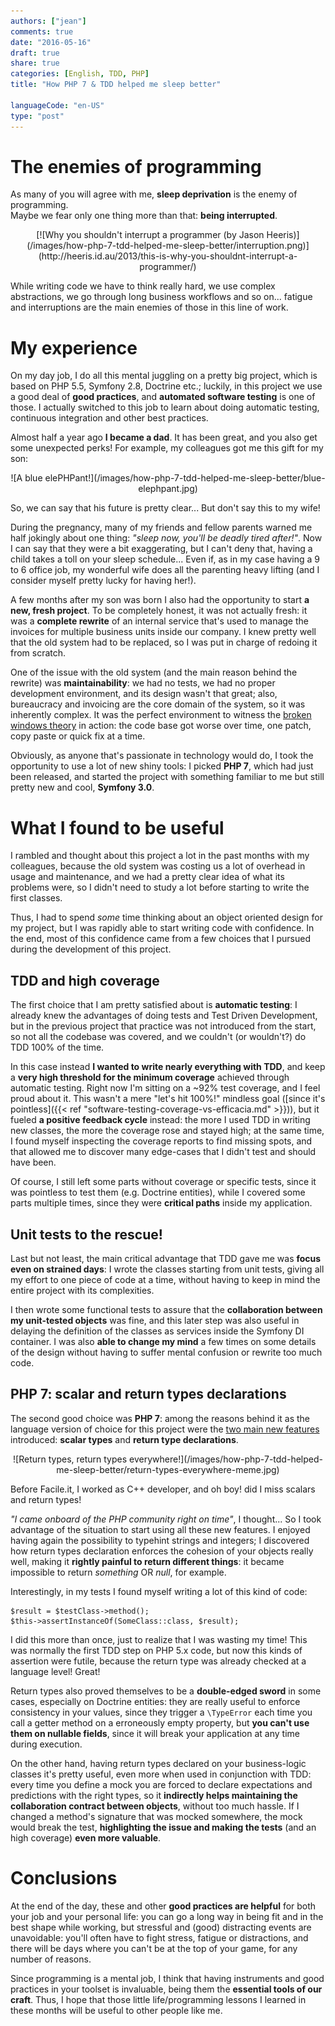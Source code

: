```yaml
---
authors: ["jean"]
comments: true
date: "2016-05-16"
draft: true
share: true
categories: [English, TDD, PHP]
title: "How PHP 7 & TDD helped me sleep better"

languageCode: "en-US"
type: "post"
---
```

# The enemies of programming
As many of you will agree with me, **sleep deprivation** is the enemy of programming.   
Maybe we fear only one thing more than that: **being interrupted**.
<p style="text-align: center;">
    [![Why you shouldn't interrupt a programmer (by Jason Heeris)](/images/how-php-7-tdd-helped-me-sleep-better/interruption.png)](http://heeris.id.au/2013/this-is-why-you-shouldnt-interrupt-a-programmer/)
</p>


While writing code we have to think really hard, we use complex abstractions, we go through long business workflows and so on... fatigue and interruptions are the main enemies of those in this line of work.

# My experience 
On my day job, I do all this mental juggling on a pretty big project, which is based on PHP 5.5, Symfony 2.8, Doctrine etc.; luckily, in this project we use a good deal of **good practices**, and **automated software testing** is one of those. I actually switched to this job to learn about doing automatic testing, continuous integration and other best practices.

Almost half a year ago **I became a dad**. It has been great, and you also get some unexpected perks! For example, my colleagues got me this gift for my son:
<p style="text-align: center;">
    ![A blue elePHPant!](/images/how-php-7-tdd-helped-me-sleep-better/blue-elephpant.jpg)
</p>

So, we can say that his future is pretty clear... But don't say this to my wife! 

During the pregnancy, many of my friends and fellow parents warned me half jokingly about one thing: *"sleep now, you'll be deadly tired after!"*. Now I can say that they were a bit exaggerating, but I can't deny that, having a child takes a toll on your sleep schedule... Even if, as in my case having a 9 to 6 office job, my wonderful wife does all the parenting heavy lifting (and I consider myself pretty lucky for having her!). 

A few months after my son was born I also had the opportunity to start **a new, fresh project**. To be completely honest, it was not actually fresh: it was a **complete rewrite** of an internal service that's used to manage the invoices for multiple business units inside our company. I knew pretty well that the old system had to be replaced, so I was put in charge of redoing it from scratch.

One of the issue with the old system (and the main reason behind the rewrite) was **maintainability**: we had no tests, we had no proper development environment, and its design wasn't that great; also, bureaucracy and invoicing are the core domain of the system, so it was inherently complex. It was the perfect environment to witness the [broken windows theory](https://en.wikipedia.org/wiki/Broken_windows_theory) in action: the code base got worse over time, one patch, copy paste or quick fix at a time. 

Obviously, as anyone that's passionate in technology would do, I took the opportunity to use a lot of new shiny tools: I picked **PHP 7**, which had just been released, and started the project with something familiar to me but still pretty new and cool, **Symfony 3.0**.

# What I found to be useful
I rambled and thought about this project a lot in the past months with my colleagues, because the old system was costing us a lot of overhead in usage and maintenance, and we had a pretty clear idea of what its problems were, so I didn't need to study a lot before starting to write the first classes.

Thus, I had to spend *some* time thinking about an object oriented design for my project, but I was rapidly able to start writing code with confidence. In the end, most of this confidence came from a few choices that I pursued during the development of this project.

## TDD and high coverage
The first choice that I am pretty satisfied about is **automatic testing**: I already knew the advantages of doing tests and Test Driven Development, but in the previous project that practice was not introduced from the start, so not all the codebase was covered, and we couldn't (or wouldn't?) do TDD 100% of the time.

In this case instead **I wanted to write nearly everything with TDD**, and keep a **very high threshold for the minimum coverage** achieved through automatic testing. Right now I'm sitting on a ~92% test coverage, and I feel proud about it. This wasn't a mere "let's hit 100%!" mindless goal ([since it's pointless]({{< ref "software-testing-coverage-vs-efficacia.md" >}})), but it fueled **a positive feedback cycle** instead: the more I used TDD in writing new classes, the more the coverage rose and stayed high; at the same time, I found myself inspecting the coverage reports to find missing spots, and that allowed me to discover many edge-cases that I didn't test and should have been.

Of course, I still left some parts without coverage or specific tests, since it was pointless to test them (e.g. Doctrine entities), while I covered some parts multiple times, since they were **critical paths** inside my application.

## Unit tests to the rescue!
Last but not least, the main critical advantage that TDD gave me was **focus even on strained days**: I wrote the classes starting from unit tests, giving all my effort to one piece of code at a time, without having to keep in mind the entire project with its complexities.
 
I then wrote some functional tests to assure that the **collaboration between my unit-tested objects** was fine, and this later step was also useful in delaying the definition of the classes as services inside the Symfony DI container. I was also **able to change my mind** a few times on some details of the design without having to suffer mental confusion or rewrite too much code.

## PHP 7: scalar and return types declarations
The second good choice was **PHP 7**: among the reasons behind it as the language version of choice for this project were the [two main new features](http://php.net/manual/en/migration70.new-features.php) introduced: **scalar types** and **return type declarations**. 
<p style="text-align: center;">
    ![Return types, return types everywhere!](/images/how-php-7-tdd-helped-me-sleep-better/return-types-everywhere-meme.jpg)
</p>

Before Facile.it, I worked as C++ developer, and oh boy! did I miss scalars and return types!

*"I came onboard of the PHP community right on time"*, I thought... So I took advantage of the situation to start using all these new features. I enjoyed having again the possibility to typehint strings and integers; I discovered how return types declaration enforces the cohesion of your objects really well, making it **rightly painful to return different things**: it became impossible to return *something* OR *null*, for example.

Interestingly, in my tests I found myself writing a lot of this kind of code:

    $result = $testClass->method();
    $this->assertInstanceOf(SomeClass::class, $result);

I did this more than once, just to realize that I was wasting my time! This was normally the first TDD step on PHP 5.x code, but now this kinds of assertion were futile, because the return type was already checked at a language level! Great!

Return types also proved themselves to be a **double-edged sword** in some cases, especially on Doctrine entities: they are really useful to enforce consistency in your values, since they trigger a `\TypeError` each time you call a getter method on a erroneously empty property, but **you can't use them on nullable fields**, since it will break your application at any time during execution.

On the other hand, having return types declared on your business-logic classes it's pretty useful, even more when used in conjunction with TDD: every time you define a mock you are forced to declare expectations and predictions with the right types, so it **indirectly helps maintaining the collaboration contract between objects**, without too much hassle. If I changed a method's signature that was mocked somewhere, the mock would break the test, **highlighting the issue and making the tests** (and an high coverage) **even more valuable**.

# Conclusions
At the end of the day, these and other **good practices are helpful** for both your job and your personal life: you can go a long way in being fit and in the best shape while working, but stressful and (good) distracting events are unavoidable: you'll often have to fight stress, fatigue or distractions, and there will be days where you can't be at the top of your game, for any number of reasons.

Since programming is a mental job, I think that having instruments and good practices in your toolset is invaluable, being them the **essential tools of our craft**. Thus, I hope that those little life/programming lessons I learned in these months will be useful to other people like me.
